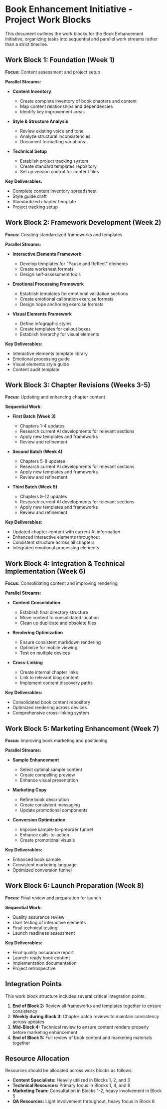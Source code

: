 # Book Enhancement Initiative - Project Work Blocks

This document outlines the work blocks for the Book Enhancement Initiative, organizing tasks into sequential and parallel work streams rather than a strict timeline.

## Work Block 1: Foundation (Week 1)
**Focus:** Content assessment and project setup

**Parallel Streams:**
- **Content Inventory**
  - Create complete inventory of book chapters and content
  - Map content relationships and dependencies
  - Identify key improvement areas

- **Style & Structure Analysis**
  - Review existing voice and tone
  - Analyze structural inconsistencies
  - Document formatting variations

- **Technical Setup**
  - Establish project tracking system
  - Create standard templates repository
  - Set up version control for content files

**Key Deliverables:**
- Complete content inventory spreadsheet
- Style guide draft
- Standardized chapter template
- Project tracking setup

## Work Block 2: Framework Development (Week 2)
**Focus:** Creating standardized frameworks and templates

**Parallel Streams:**
- **Interactive Elements Framework**
  - Develop templates for "Pause and Reflect" elements
  - Create worksheet formats
  - Design self-assessment tools

- **Emotional Processing Framework**
  - Establish templates for emotional validation sections
  - Create emotional calibration exercise formats
  - Design hope anchoring exercise formats

- **Visual Elements Framework**
  - Define infographic styles
  - Create templates for callout boxes
  - Establish hierarchy for visual elements

**Key Deliverables:**
- Interactive elements template library
- Emotional processing guide
- Visual elements style guide
- Content audit template

## Work Block 3: Chapter Revisions (Weeks 3-5)
**Focus:** Updating and enhancing chapter content

**Sequential Work:**
- **First Batch (Week 3)**
  - Chapters 1-4 updates
  - Research current AI developments for relevant sections
  - Apply new templates and frameworks
  - Review and refinement

- **Second Batch (Week 4)**
  - Chapters 5-8 updates
  - Research current AI developments for relevant sections
  - Apply new templates and frameworks
  - Review and refinement

- **Third Batch (Week 5)**
  - Chapters 9-12 updates
  - Research current AI developments for relevant sections
  - Apply new templates and frameworks
  - Review and refinement

**Key Deliverables:**
- Updated chapter content with current AI information
- Enhanced interactive elements throughout
- Consistent structure across all chapters
- Integrated emotional processing elements

## Work Block 4: Integration & Technical Implementation (Week 6)
**Focus:** Consolidating content and improving rendering

**Parallel Streams:**
- **Content Consolidation**
  - Establish final directory structure
  - Move content to consolidated location
  - Clean up duplicate and obsolete files

- **Rendering Optimization**
  - Ensure consistent markdown rendering
  - Optimize for mobile viewing
  - Test on multiple devices

- **Cross-Linking**
  - Create internal chapter links
  - Link to relevant blog content
  - Implement content discovery paths

**Key Deliverables:**
- Consolidated book content repository
- Optimized rendering across devices
- Comprehensive cross-linking system

## Work Block 5: Marketing Enhancement (Week 7)
**Focus:** Improving book marketing and positioning

**Parallel Streams:**
- **Sample Enhancement**
  - Select optimal sample content
  - Create compelling preview
  - Enhance visual presentation

- **Marketing Copy**
  - Refine book description
  - Create consistent messaging
  - Update promotional components

- **Conversion Optimization**
  - Improve sample-to-preorder funnel
  - Enhance calls-to-action
  - Create promotional visuals

**Key Deliverables:**
- Enhanced book sample
- Consistent marketing language
- Optimized conversion funnel

## Work Block 6: Launch Preparation (Week 8)
**Focus:** Final review and preparation for launch

**Sequential Work:**
- Quality assurance review
- User testing of interactive elements
- Final technical testing
- Launch readiness assessment

**Key Deliverables:**
- Final quality assurance report
- Launch-ready book content
- Implementation documentation
- Project retrospective

## Integration Points

This work block structure includes several critical integration points:

1. **End of Block 2:** Review all frameworks and templates together to ensure consistency
2. **Weekly during Block 3:** Chapter batch reviews to maintain consistency across updates
3. **Mid-Block 4:** Technical review to ensure content renders properly before marketing enhancement
4. **End of Block 5:** Full review of book content and marketing materials together

## Resource Allocation

Resources should be allocated across work blocks as follows:

- **Content Specialists:** Heavily utilized in Blocks 1, 2, and 3
- **Technical Resources:** Primary focus in Blocks 1, 4, and 6
- **Marketing Team:** Consultation in Blocks 1-2, heavy involvement in Block 5
- **QA Resources:** Light involvement throughout, heavy focus in Block 6